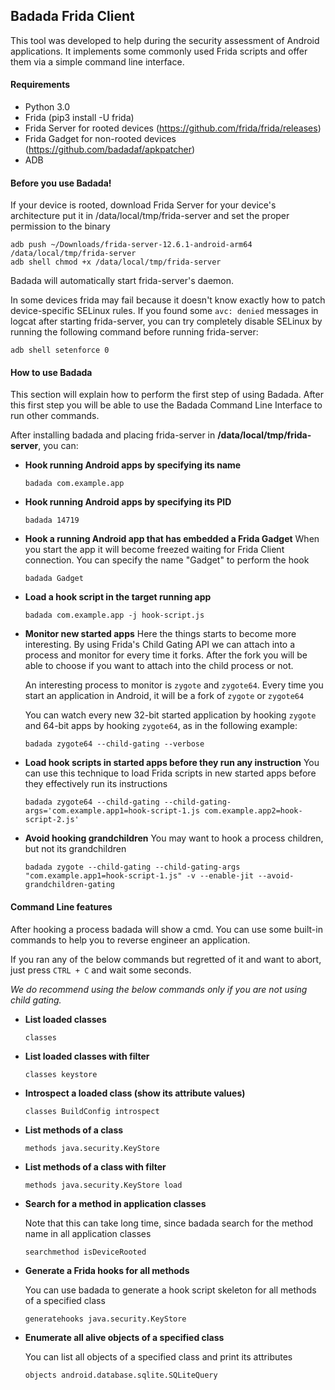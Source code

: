 ## Badada Frida Client

This tool was developed to help during the security assessment of Android applications.
It implements some commonly used Frida scripts and offer them via a simple command line interface.

#### Requirements

- Python 3.0
- Frida (pip3 install -U frida)
- Frida Server for rooted devices (https://github.com/frida/frida/releases)
- Frida Gadget for non-rooted devices (https://github.com/badadaf/apkpatcher)
- ADB

#### Before you use Badada!

If your device is rooted, download Frida Server for your device's architecture put it in /data/local/tmp/frida-server and set the proper permission to the binary
```
adb push ~/Downloads/frida-server-12.6.1-android-arm64 /data/local/tmp/frida-server
adb shell chmod +x /data/local/tmp/frida-server
```

Badada will automatically start frida-server's daemon.

In some devices frida may fail because it doesn't know exactly how to patch device-specific SELinux rules.
If you found some `avc: denied` messages in logcat after starting frida-server, you can try completely disable SELinux by running the following command before running frida-server:
```
adb shell setenforce 0
```

#### How to use Badada
This section will explain how to perform the first step of using Badada. After this first step you will be able to use the Badada Command Line Interface to run other commands.

After installing badada and placing frida-server in **/data/local/tmp/frida-server**, you can:

- **Hook running Android apps by specifying its name**
    ```
    badada com.example.app
    ```

- **Hook running Android apps by specifying its PID**
    ```
    badada 14719
    ```

- **Hook a running Android app that has embedded a Frida Gadget**
    When you start the app it will become freezed waiting for Frida Client connection.
    You can specify the name "Gadget" to perform the hook
    ```
    badada Gadget
    ```

- **Load a hook script in the target running app**
    ```
    badada com.example.app -j hook-script.js
    ```

- **Monitor new started apps**
    Here the things starts to become more interesting. By using Frida's Child Gating API we can attach into a process and monitor for every time it forks.
    After the fork you will be able to choose if you want to attach into the child process or not.

    An interesting process to monitor is `zygote` and `zygote64`. Every time you start an application in Android, it will be a fork of `zygote` or `zygote64`

    You can watch every new 32-bit started application by hooking `zygote` and 64-bit apps by hooking `zygote64`, as in the following example:
    ```
    badada zygote64 --child-gating --verbose
    ```

- **Load hook scripts in started apps before they run any instruction**
    You can use this technique to load Frida scripts in new started apps before they effectively run its instructions
    ```
    badada zygote64 --child-gating --child-gating-args='com.example.app1=hook-script-1.js com.example.app2=hook-script-2.js'
    ```

- **Avoid hooking grandchildren**
    You may want to hook a process children, but not its grandchildren
    ```
    badada zygote --child-gating --child-gating-args "com.example.app1=hook-script-1.js" -v --enable-jit --avoid-grandchildren-gating
    ```

#### Command Line features
After hooking a process badada will show a cmd. You can use some built-in commands to help you to reverse engineer an application.

If you ran any of the below commands but regretted of it and want to abort, just press `CTRL + C` and wait some seconds.

*We do recommend using the below commands only if you are not using child gating.*

- **List loaded classes**

    ```
    classes
    ```

- **List loaded classes with filter**

    ```
    classes keystore
    ```

- **Introspect a loaded class (show its attribute values)**

    ```
    classes BuildConfig introspect
    ```

- **List methods of a class**

    ```
    methods java.security.KeyStore
    ```

- **List methods of a class with filter**

    ```
    methods java.security.KeyStore load
    ```

- **Search for a method in application classes**

    Note that this can take long time, since badada search for the method name in all application classes
    ```
    searchmethod isDeviceRooted
    ```

- **Generate a Frida hooks for all methods**

    You can use badada to generate a hook script skeleton for all methods of a specified class
    ```
    generatehooks java.security.KeyStore
    ```

- **Enumerate all alive objects of a specified class**

    You can list all objects of a specified class and print its attributes
    
    ```
    objects android.database.sqlite.SQLiteQuery
    ```

